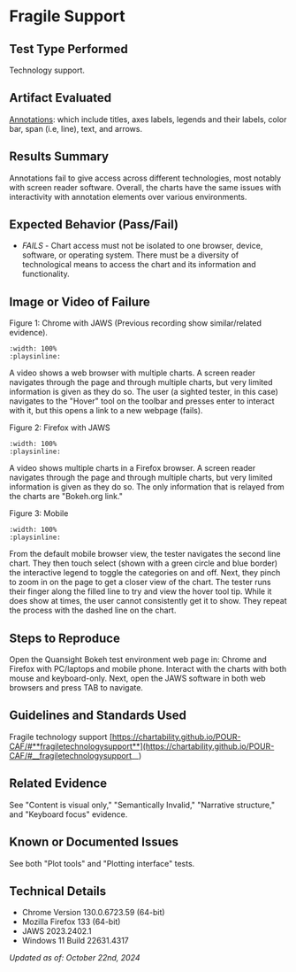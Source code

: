 # Fragile Support

## Test Type Performed

Technology support.

## Artifact Evaluated

[Annotations](https://docs.bokeh.org/en/latest/docs/user_guide/interaction.html): which include titles, axes labels, legends and their labels, color bar, span (i.e, line), text, and arrows.

## Results Summary

Annotations fail to give access across different technologies, most notably with screen reader software. Overall, the charts have the same issues with interactivity with annotation elements over various environments.

## Expected Behavior (Pass/Fail)

- _FAILS_ - Chart access must not be isolated to one browser, device, software, or operating system. There must be a diversity of technological means to access the chart and its information and functionality.

## Image or Video of Failure

Figure 1: Chrome with JAWS (Previous recording show similar/related evidence).

```{video} ./assets/annotations_visual-only.mp4
:width: 100%
:playsinline:
```

A video shows a web browser with multiple charts. A screen reader navigates through the page and through multiple charts, but very limited information is given as they do so. The user (a sighted tester, in this case) navigates to the "Hover" tool on the toolbar and presses enter to interact with it, but this opens a link to a new webpage (fails).

Figure 2: Firefox with JAWS

```{video} ./assets/annotations_fragile-support_firefox.mp4
:width: 100%
:playsinline:
```

A video shows multiple charts in a Firefox browser. A screen reader navigates through the page and through multiple charts, but very limited information is given as they do so. The only information that is relayed from the charts are "Bokeh.org link."

Figure 3: Mobile

```{video} ./assets/annotations_modality-input_Mobile.mp4
:width: 100%
:playsinline:
```

From the default mobile browser view, the tester navigates the second line chart. They then touch select (shown with a green circle and blue border) the interactive legend to toggle the categories on and off. Next, they pinch to zoom in on the page to get a closer view of the chart. The tester runs their finger along the filled line to try and view the hover tool tip. While it does show at times, the user cannot consistently get it to show. They repeat the process with the dashed line on the chart.

## Steps to Reproduce

Open the Quansight Bokeh test environment web page in: Chrome and Firefox with PC/laptops and mobile phone. Interact with the charts with both mouse and keyboard-only.
Next, open the JAWS software in both web browsers and press TAB to navigate.

## Guidelines and Standards Used

Fragile technology support [https://chartability.github.io/POUR-CAF/#**fragiletechnologysupport**](https://chartability.github.io/POUR-CAF/#__fragiletechnologysupport__)

## Related Evidence

See "Content is visual only," "Semantically Invalid," "Narrative structure," and "Keyboard focus" evidence.

## Known or Documented Issues

See both "Plot tools" and "Plotting interface" tests.

## Technical Details

- Chrome Version 130.0.6723.59 (64-bit)
- Mozilla Firefox 133 (64-bit)
- JAWS 2023.2402.1
- Windows 11 Build 22631.4317

_Updated as of: October 22nd, 2024_

<!-- ## Notes
This is a conditional pass due to the state the tools are currently in, but in general the same functionality happens across different browsers, devices, software, and OS.  -->
